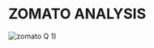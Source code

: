 
# ZOMATO ANALYSIS

![zomato Q 1)](https://github.com/nehal35/SQL-PROJECTSS/assets/108068313/a14434db-a49e-4319-98d2-093569db72c3)

